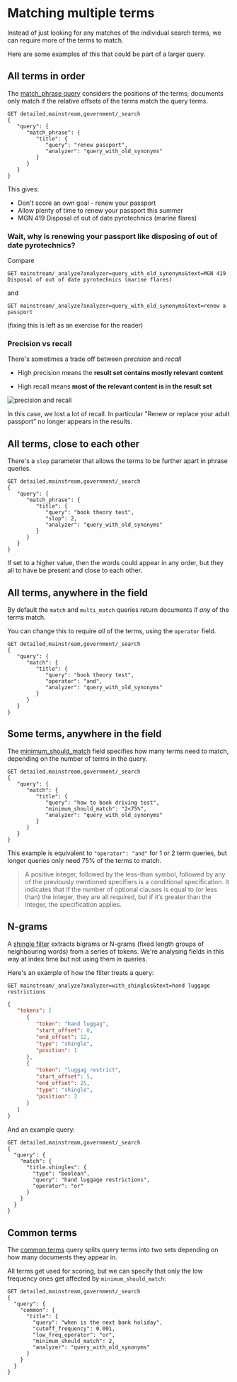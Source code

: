 # Matching multiple terms

Instead of just looking for any matches of the individual search terms, we can require more of the terms to match.

Here are some examples of this that could be part of a larger query.

## All terms in order

The [match_phrase query](https://www.elastic.co/guide/en/elasticsearch/guide/1.x/phrase-matching.html) considers the positions of the terms; documents only match if the relative offsets of the terms match the query terms.

  ```
  GET detailed,mainstream,government/_search
  {
     "query": {
        "match_phrase": {
           "title": {
              "query": "renew passport",
              "analyzer": "query_with_old_synonyms"
           }
        }
     }
  }
  ```

This gives:

- Don't score an own goal - renew your passport
- Allow plenty of time to renew your passport this summer
- MGN 419 Disposal of out of date pyrotechnics (marine flares)

### Wait, why is renewing your passport like disposing of out of date pyrotechnics?

Compare
```
GET mainstream/_analyze?analyzer=query_with_old_synonyms&text=MGN 419 Disposal of out of date pyrotechnics (marine flares)
```

and

```
GET mainstream/_analyze?analyzer=query_with_old_synonyms&text=renew a passport
```

(fixing this is left as an exercise for the reader)

### Precision vs recall
There's sometimes a trade off between *precision* and *recall*

- High precision means the **result set contains mostly relevant content**

- High recall means **most of the relevant content is in the result set**

![precision and recall](https://upload.wikimedia.org/wikipedia/commons/2/26/Precisionrecall.svg)

In this case, we lost a lot of recall. In particular "Renew or replace your adult passport" no longer appears in the results.

## All terms, close to each other

There's a `slop` parameter that allows the terms to be further apart in phrase queries.

```
GET detailed,mainstream,government/_search
{
   "query": {
      "match_phrase": {
         "title": {
            "query": "book theory test",
            "slop": 2,
            "analyzer": "query_with_old_synonyms"
         }
      }
   }
}
```

If set to a higher value, then the words could appear in any order, but they all to have be present and close to each other.

## All terms, anywhere in the field
By default the `match` and `multi_match` queries return documents if *any* of the terms match.

You can change this to require *all* of the terms, using the `operator` field.

```
GET detailed,mainstream,government/_search
{
   "query": {
      "match": {
         "title": {
            "query": "book theory test",
            "operator": "and",
            "analyzer": "query_with_old_synonyms"
         }
      }
   }
}
```

## Some terms, anywhere in the field

The [minimum_should_match](https://www.elastic.co/guide/en/elasticsearch/reference/1.7/query-dsl-minimum-should-match.html#query-dsl-minimum-should-match) field specifies how many terms need to match,
depending on the number of terms in the query.

```
GET detailed,mainstream,government/_search
{
   "query": {
      "match": {
         "title": {
            "query": "how to book driving test",
            "minimum_should_match": "2<75%",
            "analyzer": "query_with_old_synonyms"
         }
      }
   }
}
```

This example is equivalent to `"operator": "and"` for 1 or 2 term queries, but longer queries only need 75% of the terms to match.

> A positive integer, followed by the less-than symbol, followed by any of the previously mentioned specifiers is a conditional specification. It indicates that if the number of optional clauses is equal to (or less than) the integer, they are all required, but if it’s greater than the integer, the specification applies.

## N-grams

A [shingle filter](https://www.elastic.co/guide/en/elasticsearch/guide/1.x/shingles.html) extracts bigrams or N-grams (fixed length groups of neighbouring words) from a series of tokens. We're analysing fields in this way at index time but not using them in queries.

Here's an example of how the filter treats a query:

```
GET mainstream/_analyze?analyzer=with_shingles&text=hand luggage restrictions
```

```json
{
   "tokens": [
      {
         "token": "hand luggag",
         "start_offset": 0,
         "end_offset": 12,
         "type": "shingle",
         "position": 1
      },
      {
         "token": "luggag restrict",
         "start_offset": 5,
         "end_offset": 25,
         "type": "shingle",
         "position": 2
      }
   ]
}
```

And an example query:

```
GET detailed,mainstream,government/_search
{
  "query": {
    "match": {
      "title.shingles": {
        "type": "boolean",
        "query": "hand luggage restrictions",
        "operator": "or"
      }
    }
  }
}
```

## Common terms
The [common terms](https://www.elastic.co/guide/en/elasticsearch/reference/1.7/query-dsl-common-terms-query.html) query splits query terms into two sets depending on how many documents they appear in.

All terms get used for scoring, but we can specify that only the low frequency
ones get affected by `minimum_should_match`:

```
GET detailed,mainstream,government/_search
{
  "query": {
    "common": {
      "title": {
        "query": "when is the next bank holiday",
        "cutoff_frequency": 0.001,
        "low_freq_operator": "or",
        "minimum_should_match": 2,
        "analyzer": "query_with_old_synonyms"
      }
    }
  }
}
```
